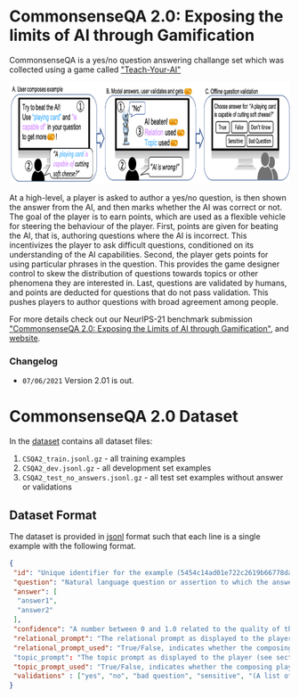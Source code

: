 # CommonsenseQA 2.0: Exposing the limits of AI through Gamification

CommonsenseQA is a yes/no question answering challange set which was collected using a game called ["Teach-Your-AI"](https://teach-your-ai.apps.allenai.org/)

<center>
    <a href="https://allenai.github.io/csqa2/figures/intro.png"> 
        <img src="figures/intro.png" height="182">
      </a>
</center>

At a high-level, a player is asked to author a yes/no question, is then shown the answer from the AI, and then marks whether the AI was correct or not. The goal of the player is to earn points, which are used as a flexible vehicle for steering the behaviour of the player. First, points are given for beating the AI, that is, authoring questions where the AI is incorrect. This incentivizes the player to ask difficult questions, conditioned on its understanding of the AI capabilities. Second, the player gets points for using particular phrases in the question. This provides the game designer control to skew the distribution of questions towards topics or other phenomena they are interested in. Last, questions are validated by humans, and points are deducted for questions that do not pass validation. This pushes players to author questions with broad agreement among people. 

For more details check out our NeurIPS-21 benchmark submission
 ["CommonsenseQA 2.0: Exposing the Limits of AI through Gamification"](https://openreview.net/forum?id=qF7FlUT5dxa&referrer=%5BAuthor%20Console%5D(%2Fgroup%3Fid%3DNeurIPS.cc%2F2021%2FTrack%2FDatasets_and_Benchmarks%2FRound1%2FAuthors%23your-submissions)),
and [website](https://allenai.github.io/csqa2/).

### Changelog

- `07/06/2021` Version 2.01 is out.

# CommonsenseQA 2.0 Dataset

In the [dataset](https://github.com/allenai/csqa2/tree/master/dataset) contains all dataset files:

1) `CSQA2_train.jsonl.gz` - all training examples
2) `CSQA2_dev.jsonl.gz` - all development set examples
3) `CSQA2_test_no_answers.jsonl.gz` - all test set examples without answer or validations

## Dataset Format

The dataset is provided in [jsonl](https://jsonlines.org/) format such that each line is a single example with the following format.

```json
{
 "id": "Unique identifier for the example (5454c14ad01e722c2619b66778daa98b)",
 "question": "Natural language question or assertion to which the answer is yes or no (for assertions: yes is considered true, and no is considered false)",
 "answer": [
  "answer1",
  "answer2"
 ],
 "confidence": "A number between 0 and 1.0 related to the quality of the question as produced by the Automatic question verification model (see section 2.2 in the main paper)",
 "relational_prompt": "The relational prompt as displayed to the player (see section 2.1 in the main paper for details)",
 "relational_prompt_used": "True/False, indicates whether the composing player has chosen to use the relational prompt"
 "topic_prompt": "The topic prompt as displayed to the player (see section 2.1 in the main paper for details)",
 "topic_prompt_used": "True/False, indicates whether the composing player has chosen to use the topic prompt",
 "validations" : ["yes", "no", "bad question", "sensitive", "(A list of player validations for the question that can take the values)"] 
}
```